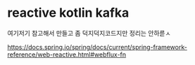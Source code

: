 # reactive kotlin kafka
여기저기 참고해서 만들고
좀 덕지덕지코드지만
정리는 안하륻ㅅ

https://docs.spring.io/spring/docs/current/spring-framework-reference/web-reactive.html#webflux-fn